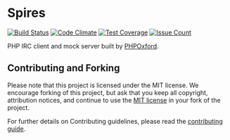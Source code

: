 # Spires
[![Build Status](https://travis-ci.org/phpoxford/spires-irc.svg?branch=master)](https://travis-ci.org/phpoxford/spires-irc)
[![Code Climate](https://codeclimate.com/github/phpoxford/spires-irc/badges/gpa.svg)](https://codeclimate.com/github/phpoxford/spires-irc)
[![Test Coverage](https://codeclimate.com/github/phpoxford/spires-irc/badges/coverage.svg)](https://codeclimate.com/github/phpoxford/spires-irc/coverage)
[![Issue Count](https://codeclimate.com/github/phpoxford/spires-irc/badges/issue_count.svg)](https://codeclimate.com/github/phpoxford/spires-irc)

PHP IRC client and mock server built by [PHPOxford](http://phpoxford.uk).

## Contributing and Forking

Please note that this project is licensed under the MIT license. We encourage forking of this project, but ask that you keep all copyright, attribution notices, and continue to use the [MIT license](/LICENSE.md) in your fork of the project.

For further details on Contributing guidelines, please read the [contributing guide](/CONTRIBUTING.md).
